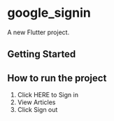 # google_signin

A new Flutter project.

## Getting Started

## How to run the project 
1) Click HERE to Sign in 
2) View Articles 
3) Click Sign out 
